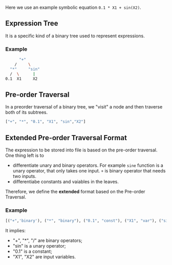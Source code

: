 Here we use an example symbolic equation `0.1 * X1 + sin(X2)`.
## Expression Tree
It is a specific kind of a binary tree used to represent expressions. 

### Example
```bash
      "+"
    /     \
  "*"     "sin"
  /  \      |
0.1  X1     X2    
```

## Pre-order Traversal
In a preorder traversal of a binary tree, we "visit" a node and then traverse both of its subtrees.

```python
["+", "*", "0.1", "X1", "sin","X2"]
```

## Extended Pre-order Traversal Format
The expression to be stored into file is based on the pre-order traversal. One thing left is to 
- differentiate unary and binary operators. For example `sine` function is a unary operator, that only takes one input. `+` is binary operator that needs two inputs. 
- differentiabe constants and vaiables in the leaves.

Therefore, we define the **extended** format based on the Pre-order Traversal.

### Example
```python
[("+",'binary'), ("*", "binary"), ("0.1", "const"), ("X1", "var"), ("sin", "unary"), ("X2", "var")]
```
It implies:
- "+", "*", "/" are binary operators;
- "sin" is a unary operator;
- "0.1" is a constant;
- "X1", "X2" are input variables.
